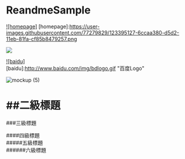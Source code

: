 # ReandmeSample

[![homepage]](https://play.google.com/store/apps/details?id=com.sean.green)
[homepage]:https://user-images.githubusercontent.com/77279829/123395127-6ccaa380-d5d2-11eb-81fa-cf85b8479257.png

[![](http://www.baidu.com/img/bdlogo.gif)](http://baidu.com)


[![baidu]](http://baidu.com)  
[baidu]:http://www.baidu.com/img/bdlogo.gif "百度Logo"   

![mockup (5)](https://user-images.githubusercontent.com/77279829/123379682-0f7a2680-d5c1-11eb-9761-3fad81611e56.png)



##二級標題
====
###三級標題  

####四級標題  
#####五級標題  
######六級標題  
